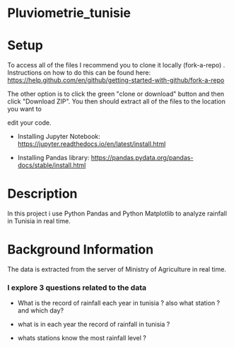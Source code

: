 # Pluviometrie_tunisie

# Setup 

To access all of the files I recommend you to clone it locally (fork-a-repo) . Instructions on how to do this can be found here: https://help.github.com/en/github/getting-started-with-github/fork-a-repo

The other option is to click the green "clone or download" button and then click "Download ZIP". You then should extract all of the files to the location you want to

edit your code.

- Installing Jupyter Notebook: https://jupyter.readthedocs.io/en/latest/install.html

- Installing Pandas library: https://pandas.pydata.org/pandas-docs/stable/install.html

# Description
In this project i use Python Pandas and Python Matplotlib to analyze rainfall in Tunisia in real time.


# Background Information

 The data is extracted from the server of Ministry of Agriculture in real time.

### I explore 3 questions related to the data 

- What is the record of rainfall each year in tunisia ? also what station ? and which day?

- what is in each year the record of rainfall in tunisia ?

- whats stations know the most rainfall level ? 
